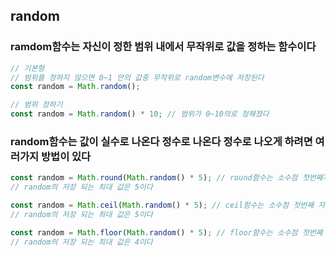 ## random

### ramdom함수는 자신이 정한 범위 내에서 무작위로 값을 정하는 함수이다

```js
// 기본형
// 범위를 정하지 않으면 0~1 안의 값중 무작위로 random변수에 저장된다
const random = Math.random();
```

```js
// 범위 정하기
const random = Math.random() * 10; // 범위가 0~10의로 정해졌다
```

### random함수는 값이 실수로 나온다 정수로 나온다 정수로 나오게 하려면 여러가지 방법이 있다

```js
const random = Math.round(Math.random() * 5); // round함수는 소수점 첫번째자리에서 반올림하는 함수이다
// random의 저장 되는 최대 값은 5이다
```

```js
const random = Math.ceil(Math.random() * 5); // ceil함수는 소수점 첫번째 자리에서 무조건 올림하는 함수이다
// random의 저장 되는 최대 값은 5이다
```

```js
const random = Math.floor(Math.random() * 5); // floor함수는 소수점 첫번째 자리에서 무조건 내림하는 함수이다
// random의 저장 되는 최대 값은 4이다
```
